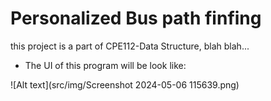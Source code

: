 # Personalized Bus path finfing

this project is a part of CPE112-Data Structure, blah blah...

- The UI of this program will be look like:

![Alt text](src/img/Screenshot 2024-05-06 115639.png)
